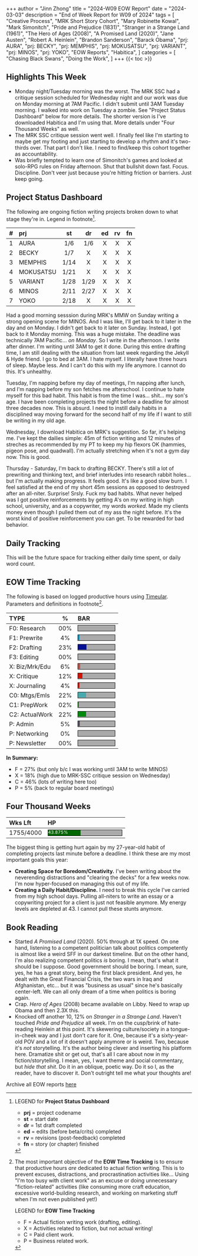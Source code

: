 +++
author = "Jinn Zhong"
title = "2024-W09 EOW Report"
date = "2024-03-03"
description = "End of Week Report for W09 of 2024"
tags = [
    "Creative Process",
    "MRK Short Story Cohort",
    "Mary Robinette Kowal",
    "Mark Simonitch",
    "Pride and Prejudice (1831)",
    "Stranger in a Strange Land (1961)",
    "The Hero of Ages (2008)",
    "A Promised Land (2020)",
    "Jane Austen",
    "Robert A. Heinlein",
    "Brandon Sanderson",
    "Barack Obama",
    "prj: AURA",
    "prj: BECKY",
    "prj: MEMPHIS",
    "prj: MOKUSATSU",
    "prj: VARIANT",
    "prj: MINOS",
    "prj: YOKO",
    "EOW Reports",
    "Habitica",
]
categories = [
    "Chasing Black Swans",
    "Doing the Work",
]
+++
{{< toc >}}

## Highlights This Week

* Monday night/Tuesday morning was the worst. The MRK SSC had a critique session scheduled for Wednesday night and our work was due on Monday morning at 7AM Pacific. I didn't submit until 3AM Tuesday morning. I walked into work on Tuesday a zombie. See "Project Status Dashboard" below for more details. The shorter version is I've downloaded Habitica and I'm using that. More details under "Four Thousand Weeks" as well.
* The MRK SSC critique session went well. I finally feel like I'm starting to maybe get my footing and just starting to develop a rhythm and it's two-thirds over. That part I don't like. I need to find/keep this cohort together as accountability.
* Was briefly tempted to learn one of Simonitch's games and looked at solo-RPG rules on Friday afternoon. Shut that bullshit down fast. Focus. Discipline. Don't veer just because you're hitting friction or barriers. Just keep going.
  
## Project Status Dashboard

The following are ongoing fiction writing projects broken down to what stage they're in. Legend in footnote[^1].

| # | prj | st | dr | ed | rv | fn | 
| :---: | :--- | :---: | :---: | :---: |  :---: |  :---: |
| 1 | AURA | 1/6 | 1/6 | X | X | X | 
| 2 | BECKY | 1/7 | X | X | X | X | 
| 3 | MEMPHIS | 1/14 | X | X | X | X | 
| 4 | MOKUSATSU | 1/21 | X | X | X | X | 
| 5 | VARIANT | 1/28 | 1/29 | X | X | X | X | 
| 6 | MINOS | 2/11 | 2/27 | X | X | X | X | 
| 7 | YOKO | 2/18 | X | X | X | X | X | 

Had a good morning sesssion during MRK's MMW on Sunday writing a strong opening scene for MINOS. And I was like, I'll get back to it later in the day and on Monday. I didn't get back to it later on Sunday. Instead, I got back to it Monday morning. This was a huge mistake. The deadline was technically 7AM Pacific... _on Monday_. So I write in the afternoon. I write after dinner. I'm writing until 3AM to get it done. During this entire drafting time, I am still dealing with the situation from last week regarding the Jekyll & Hyde friend. I go to bed at 3AM. I hate myself. I literally have three hours of sleep. Maybe less. And I can't do this with my life anymore. I cannot do this. It's unhealthy.

Tuesday, I'm napping before my day of meetings, I'm napping after lunch, and I'm napping before my son fetches me afterschool. I continue to hate myself for this bad habit. This habit is from the time I was... shit... my son's age. I have been completing projects the night before a deadline for almost three decades now. This is absurd. I need to instill daily habits in a disciplined way moving forward for the second half of my life if I want to still be writing in my old age.

Wednesday, I download Habitica on MRK's suggestion. So far, it's helping me. I've kept the dailies simple: 45m of fiction writing and 12 minutes of streches as recommended by my PT to keep my hip flexors OK (hammies, pigeon pose, and quadwall). I'm actually stretching when it's not a gym day now. This is good.

Thursday - Saturday, I'm back to drafting BECKY. There's still a lot of prewriting and thinking text, and brief interludes into research rabbit holes... but I'm actually making progress. It feels good. It's like a good slow burn. I feel satisfied at the end of my short 45m sessions as opposed to destroyed after an all-niter. Surprise! Srsly. Fuck my bad habits. What never helped was I got positive reinforcements by getting A's on my writing in high school, university, and as a copywriter, my words _worked_. Made my clients money even though I pulled them out of my ass the night before. It's the worst kind of positive reinforcement you can get. To be rewarded for bad behavior.

## Daily Tracking

This will be the future space for tracking either daily time spent, or daily word count.

## EOW Time Tracking

The following is based on logged productive hours using [Timeular](https://timeular.com/?linkId=lp_182779&sourceId=colin-yj-chung&tenantId=timeular). Parameters and definitions in footnote[^2].

| TYPE | % | BAR |
| :--- | :---: | :--- |
| F0: Research | 00% | <div style="width:100px;height:15px;background:#AAAAAA;border:1.3px solid #000000;"><div style="width:00%;height:14px;background:#0492C2;font-size:12px; color:white; line-height:12px;"></div></div> |
| F1: Prewrite | 4% | <div style="width:100px;height:15px;background:#AAAAAA;border:1.3px solid #000000;"><div style="width:4%;height:14px;background:#0492C2;font-size:12px; color:white; line-height:12px;"></div></div> |
| F2: Drafting | 23% | <div style="width:100px;height:15px;background:#AAAAAA;border:1.3px solid #000000;"><div style="width:23%;height:14px;background:#051094;font-size:12px; color:white; line-height:12px;"></div></div> |
| F3: Editing | 00% | <div style="width:100px;height:15px;background:#AAAAAA;border:1.3px solid #000000;"><div style="width:00%;height:14px;background:#051094;font-size:12px; color:white; line-height:12px;"></div></div> |
| X: Biz/Mrk/Edu | 6% | <div style="width:100px;height:15px;background:#AAAAAA;border:1.3px solid #000000;"><div style="width:6%;height:14px;background:#BC544B;font-size:12px; color:white; line-height:12px;"></div></div> |
| X: Critique | 12% | <div style="width:100px;height:15px;background:#AAAAAA;border:1.3px solid #000000;"><div style="width:12%;height:14px;background:#D21404;font-size:12px; color:white; line-height:12px;"></div></div> |
| X: Journaling | 4% | <div style="width:100px;height:15px;background:#AAAAAA;border:1.3px solid #000000;"><div style="width:4%;height:14px;background:#D21404;font-size:12px; color:white; line-height:12px;"></div></div> |
| C0: Mtgs/Emls | 22% |<div style="width:100px;height:15px;background:#AAAAAA;border:1.3px solid #000000;"><div style="width:22%;height:14px;background:#48AAAD;font-size:12px; color:white; line-height:12px;"></div></div> |
| C1: PrepWork | 02% | <div style="width:100px;height:15px;background:#AAAAAA;border:1.3px solid #000000;"><div style="width:02%;height:14px;background:#028A0F;font-size:12px; color:white; line-height:12px;"></div></div> |
| C2: ActualWork | 22% | <div style="width:100px;height:15px;background:#AAAAAA;border:1.3px solid #000000;"><div style="width:22%;height:14px;background:#028A0F;font-size:12px; color:white; line-height:12px;"></div></div> |
| P: Admin | 5% | <div style="width:100px;height:15px;background:#AAAAAA;border:1.3px solid #000000;"><div style="width:5%;height:14px;background:#59515e;font-size:12px; color:white; line-height:12px;"></div></div> |
| P: Networking | 0% | <div style="width:100px;height:15px;background:#AAAAAA;border:1.3px solid #000000;"><div style="width:0%;height:14px;background:#59515e;font-size:12px; color:white; line-height:12px;"></div></div> |
| P: Newsletter | 00% | <div style="width:100px;height:15px;background:#AAAAAA;border:1.3px solid #000000;"><div style="width:00%;height:14px;background:#59515e;font-size:12px; color:white; line-height:12px;"></div></div> |

**In Summary:**
* F = 27% (but only b/c I was working until 3AM to write MINOS)
* X = 18% (high due to MRK-SSC critique session on Wednesday)
* C = 46% (lots of writing here too)
* P = 5% (back to regular board meetings)

## Four Thousand Weeks

| Wks Lft | HP |
| :--- | :--- |
| 1755/4000 | <div style="width:200px;height:15px;background:#AAAAAA;border:1.3px solid #000000;"><div style="width:43.875%;height:15px;background:#006600;font-size:12px; color:white; line-height:12px;">43.875%</div></div> |

The biggest thing is getting hurt again by my 27-year-old habit of completing projects last minute before a deadline. I think these are my most important goals this year:

* **Creating Space for Boredom/Creativity.** I've been writing about the neverending distractions and "clearing the decks" for a few weeks now. I'm now hyper-focused on managing this out of my life.
* **Creating a Daily Habit/Discipline.** I need to break this cycle I've carried from my high school days. Pulling all-niters to write an essay or a copywriting project for a client is just not feasible anymore. My energy levels are depleted at 43. I cannot pull these stunts anymore.

## Book Reading

* Started _A Promised Land_ (2020). 50% through at 1X speed. On one hand, listening to a competent politician talk about politics competently is almost like a weird SFF in our darkest timeline. But on the other hand, I'm also realizing competent politics _is_ boring. I mean, that's what it should be I suppose. Good government should be boring. I mean, sure, yes, he has a great story, being the first black president. And yes, he dealt with the Great Financial Crisis, the two wars in Iraq and Afghanistan, etc... but it was "business as usual" since he's basically center-left. We can all only dream of a time when politics is boring again.
* Crap. _Hero of Ages_ (2008) became available on Libby. Need to wrap up Obama and then 2.3X this.
* Knocked off another 10, 12% on _Stranger in a Strange Land_. Haven't touched _Pride and Prejudice_ all week. I'm on the cusp/brink of hate-reading Heinlein at this point. It's skewering culture/society in a tongue-in-cheek way and I just don't care for it. One, because it's a sixty-year-old POV and a lot of it doesn't apply anymore or is weird. Two, because it's _not_ storytelling. It's the author being clever and inserting his platform here. Dramatize shit or get out, that's all I care about now in my fiction/storytelling. I mean, yes, I want theme and social commentary, but _hide that shit_. Do it in an oblique, poetic way. Do it so I, as the reader, have to discover it. Don't outright tell me what your thoughts are!

Archive all EOW reports [here](https://journal.jinnzhong.com/tags/eow-reports/)

[^1]: LEGEND for **Project Status Dashboard**

    * **prj** = project codename
    * **st** = start date
    * **dr** = 1st draft completed
    * **ed** = edits (before beta/crits) completed
    * **rv** = revisions (post-feedback) completed
    * **fn** = story (or chapter) finished

[^2]: The most important objective of the **EOW Time Tracking** is to ensure that productive hours _are_ dedicated to actual fiction writing. This is to prevent excuses, distractions, and procrastination activities like... Using "I'm too busy with client work" as an excuse or doing unnecessary "fiction-related" activities (like consuming more craft education, excessive world-building research, and working on marketing stuff when I'm not even published yet!)
    
    LEGEND for **EOW Time Tracking**
    * F = Actual fiction writing work (drafting, editing).
    * X = Activities related to fiction, but not actual writing!
    * C = Paid client work.
    * P = Business related work.


